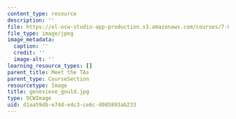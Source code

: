 ```yaml
---
content_type: resource
description: ''
file: https://ol-ocw-studio-app-production.s3.amazonaws.com/courses/7-01sc-fundamentals-of-biology-fall-2011/d1aa59dbe74de4c3ce6cd085893ab233_genevieve_gould.jpg
file_type: image/jpeg
image_metadata:
  caption: ''
  credit: ''
  image-alt: ''
learning_resource_types: []
parent_title: Meet the TAs
parent_type: CourseSection
resourcetype: Image
title: genevieve_gould.jpg
type: OCWImage
uid: d1aa59db-e74d-e4c3-ce6c-d085893ab233
---
```

